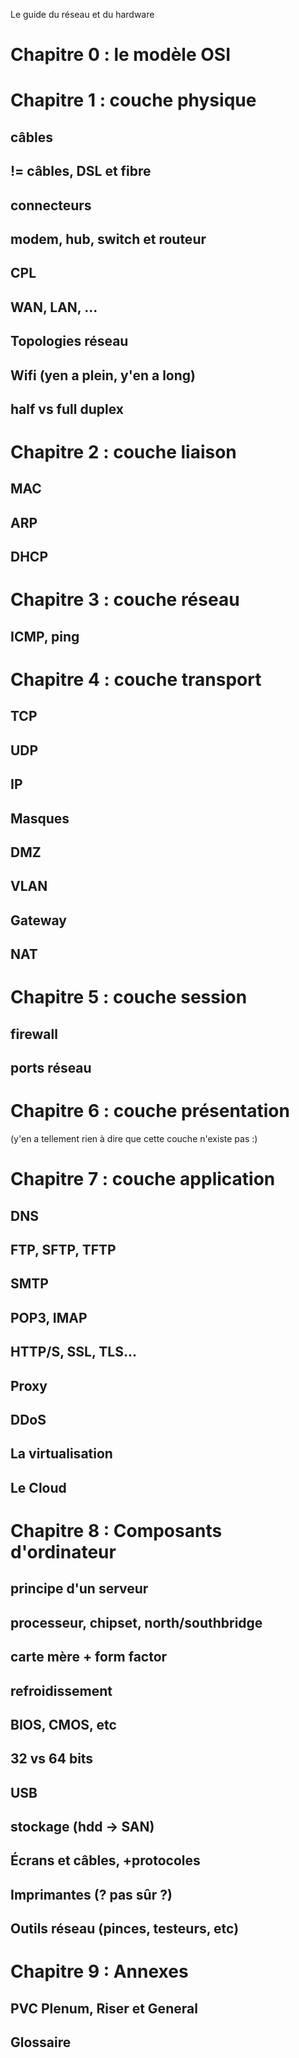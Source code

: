 Le guide du réseau et du hardware

# Chapitre 0 : le modèle OSI

# Chapitre 1 : couche physique

## câbles

## != câbles, DSL et fibre

## connecteurs

## modem, hub, switch et routeur

## CPL

## WAN, LAN, ...

## Topologies réseau

## Wifi (yen a plein, y'en a long)

## half vs full duplex

# Chapitre 2 : couche liaison

## MAC

## ARP

## DHCP

# Chapitre 3 : couche réseau

## ICMP, ping

# Chapitre 4 : couche transport

## TCP

## UDP

## IP

## Masques

## DMZ

## VLAN

## Gateway

## NAT

# Chapitre 5 : couche session

## firewall

## ports réseau

# Chapitre 6 : couche présentation

(y'en a tellement rien à dire que cette couche n'existe pas :)

# Chapitre 7 : couche application

## DNS

## FTP, SFTP, TFTP

## SMTP

## POP3, IMAP

## HTTP/S, SSL, TLS...

## Proxy

## DDoS

## La virtualisation

## Le Cloud

# Chapitre 8 : Composants d'ordinateur

## principe d'un serveur

## processeur, chipset, north/southbridge

## carte mère + form factor

## refroidissement

## BIOS, CMOS, etc

## 32 vs 64 bits

## USB

## stockage (hdd -> SAN)

## Écrans et câbles, +protocoles

## Imprimantes (? pas sûr ?)

## Outils réseau (pinces, testeurs, etc)

# Chapitre 9 : Annexes

## PVC Plenum, Riser et General

## Glossaire
